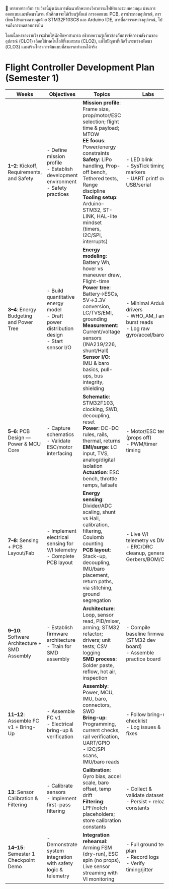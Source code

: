 📌 บรรยายรายวิชา
รายวิชานี้มุ่งเน้นการพัฒนาทักษะทางวิศวกรรมไฟฟ้าและระบบควบคุม ผ่านการออกแบบและพัฒนาโดรน นักศึกษาจะได้เรียนรู้ตั้งแต่ การออกแบบ PCB, การประกอบอุปกรณ์, การเขียนโปรแกรมควบคุมด้วย STM32F103C8 และ Arduino IDE, การสื่อสารระหว่างอุปกรณ์, ไปจนถึงการทดสอบการบิน

โดยเนื้อหาของรายวิชาจะช่วยให้นักศึกษาสามารถ อธิบายความรู้เกี่ยวข้องกับการจัดการพลังงานของอุปกรณ์ (CLO1) เลือกใช้เทคโนโลยีที่เหมาะสม (CLO2), แก้ไขปัญหาที่เกิดขึ้นระหว่างพัฒนา (CLO3) และสร้างโครงการต้นแบบที่สามารถทำงานได้จริง


# Flight Controller Development Plan (Semester 1)

| Weeks | Objectives | Topics | Labs | Deliverables |
|-------|------------|--------|------|--------------|
| **1–2**: Kickoff, Requirements, and Safety | - Define mission profile<br>- Establish development environment<br>- Safety practices | **Mission profile**: Frame size, prop/motor/ESC selection; flight time & payload; MTOW<br>**EE focus**: Power/energy constraints<br>**Safety**: LiPo handling, Prop-off bench, Tethered tests, Range discipline<br>**Tooling setup**: Arduino–STM32, ST-LINK, HAL-lite mindset (timers, I2C/SPI, interrupts) | - LED blink<br>- SysTick timing markers<br>- UART printf over USB/serial | - Project charter<br>- System block diagram<br>- Risk register |
| **3–4**: Energy Budgeting and Power Tree | - Build quantitative energy model<br>- Draft power distribution design<br>- Start sensor I/O | **Energy modeling**: Battery Wh, hover vs maneuver draw, Flight-time<br>**Power tree**: Battery→ESCs, 5V→3.3V conversion, LC/TVS/EMI, grounding<br>**Measurement**: Current/voltage sensors (INA219/226, shunt/Hall)<br>**Sensor I/O**: IMU & baro basics, pull-ups, bus integrity, shielding | - Minimal Arduino drivers<br>- WHO_AM_I and burst reads<br>- Log raw gyro/accel/baro | - Energy budget spreadsheet<br>- Preliminary power schematic<br>- Sensor read demo + raw data |
| **5–6**: PCB Design — Power & MCU Core | - Capture schematics<br>- Validate ESC/motor interfacing | **Schematic**: STM32F103, clocking, SWD, decoupling, reset<br>**Power**: DC-DC rules, rails, thermal, returns<br>**EMI/surge**: LC input, TVS, analog/digital isolation<br>**Actuation**: ESC bench, throttle ramps, failsafe | - Motor/ESC tests (props off)<br>- PWM/timer timing | - Draft schematics (MCU+power)<br>- Library footprints<br>- ESC test firmware + timing report |
| **7–8**: Sensing + PCB Layout/Fab | - Implement electrical sensing for V/I telemetry<br>- Complete PCB layout | **Energy sensing**: Divider/ADC scaling, shunt vs Hall, calibration, filtering, Coulomb counting<br>**PCB layout**: Stack-up, decoupling, IMU/baro placement, return paths, via stitching, ground segregation | - Live V/I telemetry vs DMM<br>- ERC/DRC cleanup, generate Gerbers/BOM/CPL | - Verified telemetry + calibration<br>- ERC/DRC clean layout<br>- Gerbers/BOM/CPL submitted |
| **9–10**: Software Architecture + SMD Assembly | - Establish firmware architecture<br>- Train for SMD assembly | **Architecture**: Loop, sensor read, PID/mixer, arming; STM32 refactor; drivers; unit tests; CSV logging<br>**SMD process**: Solder paste, reflow, hot air, inspection | - Compile baseline firmware (STM32 dev board)<br>- Assemble practice board | - Compilable baseline<br>- IPC-style inspection checklist |
| **11–12**: Assemble FC v1 + Bring-Up | - Assemble FC v1<br>- Electrical bring-up & verification | **Assembly**: Power, MCU, IMU, baro, connectors, SWD<br>**Bring-up**: Programming, current checks, rail verification, UART/GPIO<br>- I2C/SPI scans, IMU/baro reads | - Follow bring-up checklist<br>- Log issues & fixes | - FC v1 passes smoke test<br>- Bring-up logbook + patch list |
| **13**: Sensor Calibration & Filtering | - Calibrate sensors<br>- Implement first-pass filtering | **Calibration**: Gyro bias, accel scale, baro offset, temp drift<br>**Filtering**: LPF/notch placeholders; store calibration constants | - Collect & validate datasets<br>- Persist + reload constants | - Calibration routine + constants<br>- Initial filter config |
| **14–15**: Semester 1 Checkpoint Demo | - Demonstrate system integration with safety logic & telemetry | **Integration rehearsal**: Arming FSM (dry-run), ESC spin (no props), Live sensor streaming with VI monitoring | - Full ground test plan<br>- Record logs<br>- Verify timing/jitter | - Checkpoint demo completed<br>- Ground test report |
